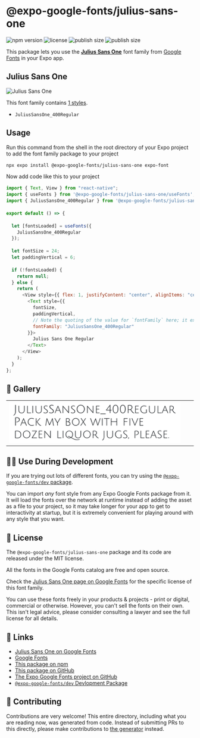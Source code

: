 # @expo-google-fonts/julius-sans-one

![npm version](https://flat.badgen.net/npm/v/@expo-google-fonts/julius-sans-one)
![license](https://flat.badgen.net/github/license/expo/google-fonts)
![publish size](https://flat.badgen.net/packagephobia/install/@expo-google-fonts/julius-sans-one)
![publish size](https://flat.badgen.net/packagephobia/publish/@expo-google-fonts/julius-sans-one)

This package lets you use the [**Julius Sans One**](https://fonts.google.com/specimen/Julius+Sans+One) font family from [Google Fonts](https://fonts.google.com/) in your Expo app.

## Julius Sans One

![Julius Sans One](./font-family.png)

This font family contains [1 styles](#-gallery).

- `JuliusSansOne_400Regular`

## Usage

Run this command from the shell in the root directory of your Expo project to add the font family package to your project

```sh
npx expo install @expo-google-fonts/julius-sans-one expo-font
```

Now add code like this to your project

```js
import { Text, View } from "react-native";
import { useFonts } from '@expo-google-fonts/julius-sans-one/useFonts';
import { JuliusSansOne_400Regular } from '@expo-google-fonts/julius-sans-one/400Regular';

export default () => {

  let [fontsLoaded] = useFonts({
    JuliusSansOne_400Regular
  });

  let fontSize = 24;
  let paddingVertical = 6;

  if (!fontsLoaded) {
    return null;
  } else {
    return (
      <View style={{ flex: 1, justifyContent: "center", alignItems: "center" }}>
        <Text style={{
          fontSize,
          paddingVertical,
          // Note the quoting of the value for `fontFamily` here; it expects a string!
          fontFamily: "JuliusSansOne_400Regular"
        }}>
          Julius Sans One Regular
        </Text>
      </View>
    );
  }
};
```

## 🔡 Gallery


||||
|-|-|-|
|![JuliusSansOne_400Regular](./400Regular/JuliusSansOne_400Regular.ttf.png)||||


## 👩‍💻 Use During Development

If you are trying out lots of different fonts, you can try using the [`@expo-google-fonts/dev` package](https://github.com/expo/google-fonts/tree/master/font-packages/dev#readme).

You can import _any_ font style from any Expo Google Fonts package from it. It will load the fonts over the network at runtime instead of adding the asset as a file to your project, so it may take longer for your app to get to interactivity at startup, but it is extremely convenient for playing around with any style that you want.


## 📖 License

The `@expo-google-fonts/julius-sans-one` package and its code are released under the MIT license.

All the fonts in the Google Fonts catalog are free and open source.

Check the [Julius Sans One page on Google Fonts](https://fonts.google.com/specimen/Julius+Sans+One) for the specific license of this font family.

You can use these fonts freely in your products & projects - print or digital, commercial or otherwise. However, you can't sell the fonts on their own. This isn't legal advice, please consider consulting a lawyer and see the full license for all details.

## 🔗 Links

- [Julius Sans One on Google Fonts](https://fonts.google.com/specimen/Julius+Sans+One)
- [Google Fonts](https://fonts.google.com/)
- [This package on npm](https://www.npmjs.com/package/@expo-google-fonts/julius-sans-one)
- [This package on GitHub](https://github.com/expo/google-fonts/tree/master/font-packages/julius-sans-one)
- [The Expo Google Fonts project on GitHub](https://github.com/expo/google-fonts)
- [`@expo-google-fonts/dev` Devlopment Package](https://github.com/expo/google-fonts/tree/master/font-packages/dev)

## 🤝 Contributing

Contributions are very welcome! This entire directory, including what you are reading now, was generated from code. Instead of submitting PRs to this directly, please make contributions to [the generator](https://github.com/expo/google-fonts/tree/master/packages/generator) instead.
